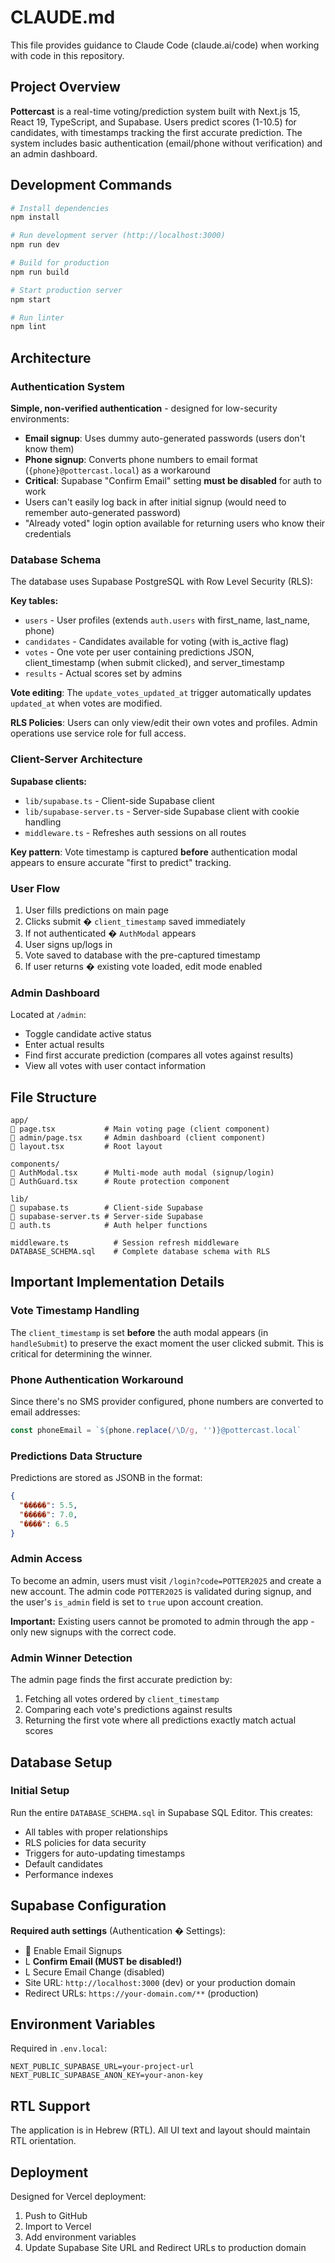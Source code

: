 # CLAUDE.md

This file provides guidance to Claude Code (claude.ai/code) when working with code in this repository.

## Project Overview

**Pottercast** is a real-time voting/prediction system built with Next.js 15, React 19, TypeScript, and Supabase. Users predict scores (1-10.5) for candidates, with timestamps tracking the first accurate prediction. The system includes basic authentication (email/phone without verification) and an admin dashboard.

## Development Commands

```bash
# Install dependencies
npm install

# Run development server (http://localhost:3000)
npm run dev

# Build for production
npm run build

# Start production server
npm start

# Run linter
npm lint
```

## Architecture

### Authentication System

**Simple, non-verified authentication** - designed for low-security environments:

- **Email signup**: Uses dummy auto-generated passwords (users don't know them)
- **Phone signup**: Converts phone numbers to email format (`{phone}@pottercast.local`) as a workaround
- **Critical**: Supabase "Confirm Email" setting **must be disabled** for auth to work
- Users can't easily log back in after initial signup (would need to remember auto-generated password)
- "Already voted" login option available for returning users who know their credentials

### Database Schema

The database uses Supabase PostgreSQL with Row Level Security (RLS):

**Key tables:**
- `users` - User profiles (extends `auth.users` with first_name, last_name, phone)
- `candidates` - Candidates available for voting (with is_active flag)
- `votes` - One vote per user containing predictions JSON, client_timestamp (when submit clicked), and server_timestamp
- `results` - Actual scores set by admins

**Vote editing**: The `update_votes_updated_at` trigger automatically updates `updated_at` when votes are modified.

**RLS Policies**: Users can only view/edit their own votes and profiles. Admin operations use service role for full access.

### Client-Server Architecture

**Supabase clients:**
- `lib/supabase.ts` - Client-side Supabase client
- `lib/supabase-server.ts` - Server-side Supabase client with cookie handling
- `middleware.ts` - Refreshes auth sessions on all routes

**Key pattern**: Vote timestamp is captured **before** authentication modal appears to ensure accurate "first to predict" tracking.

### User Flow

1. User fills predictions on main page
2. Clicks submit � `client_timestamp` saved immediately
3. If not authenticated � `AuthModal` appears
4. User signs up/logs in
5. Vote saved to database with the pre-captured timestamp
6. If user returns � existing vote loaded, edit mode enabled

### Admin Dashboard

Located at `/admin`:
- Toggle candidate active status
- Enter actual results
- Find first accurate prediction (compares all votes against results)
- View all votes with user contact information

## File Structure

```
app/
   page.tsx           # Main voting page (client component)
   admin/page.tsx     # Admin dashboard (client component)
   layout.tsx         # Root layout

components/
   AuthModal.tsx      # Multi-mode auth modal (signup/login)
   AuthGuard.tsx      # Route protection component

lib/
   supabase.ts        # Client-side Supabase
   supabase-server.ts # Server-side Supabase
   auth.ts            # Auth helper functions

middleware.ts          # Session refresh middleware
DATABASE_SCHEMA.sql    # Complete database schema with RLS
```

## Important Implementation Details

### Vote Timestamp Handling

The `client_timestamp` is set **before** the auth modal appears (in `handleSubmit`) to preserve the exact moment the user clicked submit. This is critical for determining the winner.

### Phone Authentication Workaround

Since there's no SMS provider configured, phone numbers are converted to email addresses:
```typescript
const phoneEmail = `${phone.replace(/\D/g, '')}@pottercast.local`
```

### Predictions Data Structure

Predictions are stored as JSONB in the format:
```json
{
  "�����": 5.5,
  "�����": 7.0,
  "����": 6.5
}
```

### Admin Access

To become an admin, users must visit `/login?code=POTTER2025` and create a new account. The admin code `POTTER2025` is validated during signup, and the user's `is_admin` field is set to `true` upon account creation.

**Important:** Existing users cannot be promoted to admin through the app - only new signups with the correct code.

### Admin Winner Detection

The admin page finds the first accurate prediction by:
1. Fetching all votes ordered by `client_timestamp`
2. Comparing each vote's predictions against results
3. Returning the first vote where all predictions exactly match actual scores

## Database Setup

### Initial Setup
Run the entire `DATABASE_SCHEMA.sql` in Supabase SQL Editor. This creates:
- All tables with proper relationships
- RLS policies for data security
- Triggers for auto-updating timestamps
- Default candidates
- Performance indexes

## Supabase Configuration

**Required auth settings** (Authentication � Settings):
-  Enable Email Signups
- L **Confirm Email (MUST be disabled!)**
- L Secure Email Change (disabled)
- Site URL: `http://localhost:3000` (dev) or your production domain
- Redirect URLs: `https://your-domain.com/**` (production)

## Environment Variables

Required in `.env.local`:
```env
NEXT_PUBLIC_SUPABASE_URL=your-project-url
NEXT_PUBLIC_SUPABASE_ANON_KEY=your-anon-key
```

## RTL Support

The application is in Hebrew (RTL). All UI text and layout should maintain RTL orientation.

## Deployment

Designed for Vercel deployment:
1. Push to GitHub
2. Import to Vercel
3. Add environment variables
4. Update Supabase Site URL and Redirect URLs to production domain
